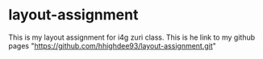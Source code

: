 # layout-assignment
This is my layout assignment for i4g zuri class.
This is he link to my github pages  "https://github.com/hhighdee93/layout-assignment.git"
